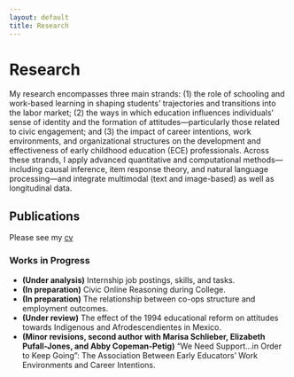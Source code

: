 ```yaml
---
layout: default
title: Research
---
```


# Research

My research encompasses three main strands: (1) the role of schooling and work-based learning in shaping students’ trajectories and transitions into the labor market; (2) the ways in which education influences individuals’ sense of identity and the formation of attitudes—particularly those related to civic engagement; and (3) the impact of career intentions, work environments, and organizational structures on the development and effectiveness of early childhood education (ECE) professionals. Across these strands, I apply advanced quantitative and computational methods—including causal inference, item response theory, and natural language processing—and integrate multimodal (text and image-based) as well as longitudinal data.



## Publications

Please see my [cv](assets/cv.pdf)

### Works in Progress

- **(Under analysis)** Internship job postings, skills, and tasks.  
- **(In preparation)** Civic Online Reasoning during College.  
- **(In preparation)** The relationship between co-ops structure and employment outcomes.  
- **(Under review)** The effect of the 1994 educational reform on attitudes towards Indigenous and Afrodescendientes in Mexico.  
- **(Minor revisions, second author with Marisa Schlieber, Elizabeth Pufall-Jones, and Abby Copeman-Petig)** “We Need Support…in Order to Keep Going”: The Association Between Early Educators’ Work Environments and Career Intentions.


